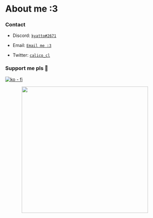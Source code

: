 <h1>About me :3</h1>

<h3>Contact</h3>

+ Discord: <a href="https://discord.com/users/828795326878056459">`kyatto#2671`</a>

+ Email: <a href="mailto:kyatto@kyaliko.com">`Email me :3`</a>

+ Twitter: <a href="https://twitter.com/calico_cl">`calico_cl`</a>

### Support me pls 🙏

[![ko - fi](https://ko-fi.com/img/githubbutton_sm.svg)](https://ko-fi.com/O5O4D6DP7)
  
  <p align=center>
   <img src="https://github-readme-stats.vercel.app/api?username=hi-doki&show_icons=true&theme=dark" width=400 align=center />
  </p>
